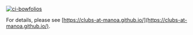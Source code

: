 [![ci-bowfolios](https://github.com/bowfolios/bowfolios/actions/workflows/ci.yml/badge.svg)](https://github.com/bowfolios/bowfolios/actions/workflows/ci.yml)

For details, please see [https://clubs-at-manoa.github.io/](https://clubs-at-manoa.github.io/).
